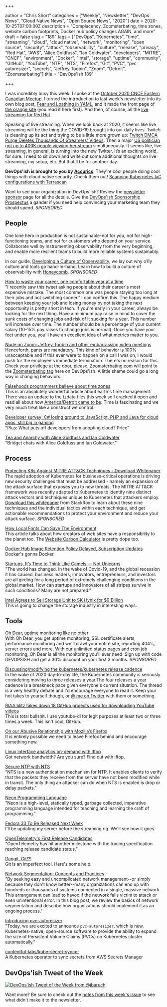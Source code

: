 +++

author = "Chris Short"
categories = ["Weekly", "Newsletter", "DevOps News", "Cloud Native News", "Open Source News", "2020"]
date = 2020-10-25T07:00:00Z
description = "Complacency, Zoomsterbating, time zones, website carbon footprints, Docker hub policy changes AGAIN, and more"
draft = false
slug = "189"
tags = ["DevOps", "Kubernetes", "time", "streaming", "cloud", "cloud native", "network", "monitoring", "open source", "security", "attack", "observability", "culture", "release", "privacy", "Red Hat", "AWS", "Alice Goldfuss", "Ian Coldwater", "developers", "MITRE", "CNCF", "environment", "Docker", "Intel", "storage", "uptime", "community", "GitHub", "YouTube", "NTP", "NTS", "Firefox", "Git", "PVC", "pvc autoresizer", "secrets", "Jeffrey Toobin", "Zoom", "Detroit", "Zoomsterbating"]
title = "DevOps'ish 189"

+++

I was incredibly busy this week. I spoke at the [October 2020 CNCF Eastern Canadian Meetup](https://www.youtube.com/watch?v=l_EEZV1P15U). I turned the introduction to last week's newsletter into its own blog post, [Fear and Loathing in YAML](https://chrisshort.net/fear-and-loathing-in-yaml/), and it made the front page of [the orange site](https://news.ycombinator.com/item?id=24848511) (you read it here first). And then, of course, all the [live streaming for Red Hat](https://www.openshift.com/blog/this-past-week-on-openshift.tv).

Speaking of live streaming. When we look back at 2020, it seems like live streaming will be the thing the COVID-19 brought into our daily lives. Twitch is cleaning up its act and trying to be a little more grown up: [Twitch DMCA Purge Deletes Thousands Of Streamers' Videos](https://kotaku.com/twitch-deletes-thousands-of-streamers-videos-and-issues-1845429294). Then a major [US politician got up to 400K people viewing her stream](https://www.wired.com/story/aoc-among-us-twitch-stream/) simultaneously. It seems like, live streaming, in general, is turning into the new Twitter. It’s an exciting world, for sure. I need to sit down and write out some additional thoughts on live streaming, my setup, etc. But that’ll be for another day.

**DevOps'ish is brought to you by** [**Accurics**](https://www.accurics.com/). They're cool people doing cool things with cloud native security. Check them out! [Scanning Kubernetes IaC configurations with Terrascan](https://community.accurics.com/t/scanning-kubernetes-iac-configurations-with-terrascan/51)

Want to see your organization in DevOps'ish? Review the [newsletter sponsor](https://devopsish.com/sponsor/) page for all the details. Give the [DevOps'ish Sponsorship Prospectus](https://devopsi.sh/prospectus) a gander if you need help convincing your marketing team they should spend. *SPONSORED*


## People

One lone hero in production is not sustainable-not for you, not for high-functioning teams, and not for customers who depend on your service. Collaborate well by instrumenting observability from the very beginning, and enable more resilient teams to build more reliable systems sustainably.

In our guide, [Developing a Culture of Observability](https://info.honeycomb.io/developing-a-culture-of-observability-devopsish?&utm_source=devopsish&utm_medium=newsletter&utm_campaign=ad&utm_content=developing-a-culture-of-observability-devopsish), we lay out why o11y culture and tools go hand-in-hand. Learn how to build a culture of observability with [Honeycomb](https://ui.honeycomb.io/signup/?&utm_source=devopsish&utm_medium=newsletter&utm_campaign=ad&utm_content=product-signup). *SPONSORED*

[How to waste your career, one comfortable year at a time](https://apoorvagovind.substack.com/p/how-to-waste-your-career-one-comfortable)  
"I recently saw this tweet asking people about their career's most expensive mistake. The most common one was people staying too long at their jobs and not switching sooner." I can confirm this. The happy medium between keeping your job and losing money by not taking the next opportunity is pretty short in tech. If you're early in your career, always be looking for the next thing. Have a minimum pay raise in mind to cover the sunk costs of changing jobs and risk of it sucking for a year. This number will increase over time. The number should be a percentage of your current salary (10-15% pay raises to change jobs is normal). Once you have your feet under you, you'll have an excellent idea of what metrics matter to you.

[Nude on Zoom: Jeffrey Toobin and other embarrassing video meetings](https://www.scmp.com/news/world/article/3106401/nude-zoom-jeffrey-toobin-and-other-embarrassing-video-meetings)  
Henceforth, pants are mandatory. This kind of behavior is 100% unacceptable and if this ever were to happen on a call I was on, I would push for the employee's immediate termination. There's no reason for this. Check your privilege at the door, please. [Zoomsterbating.com](http://zoomsterbating.com) will point to the [Zoomsterbating tag](https://devopsish.com/tags/zoomsterbating/) here on DevOps'ish. A little shame could go a long way in changing behaviors.

[Falsehoods programmers believe about time zones](https://www.zainrizvi.io/blog/falsehoods-programmers-believe-about-time-zones/)  
This is an absolutely wonderful article about earth's time management. There was an update to the tzdata files this week so I cracked it open and read all about how [America/Detroit came to be](https://gist.github.com/chris-short/168f900a369078fcb862c56ed99a6ee6). Time is fascinating and we very much treat like a construct we control.

[Developer survey: C# losing ground to JavaScript, PHP and Java for cloud apps, still big in gaming](https://www.theregister.com/2020/10/21/developer_survey_c_losing_ground/)  
"Plus: What puts off developers from adopting cloud? Price"

[Tea and Anarchy with Alice Goldfuss and Ian Coldwater](https://www.arresteddevops.com/tea-and-anarchy/)  
"Bridget chats with Alice Goldfuss and Ian Coldwater."

## Process

[Protecting K8s Against MITRE ATT&CK Techniques - Download Whitepaper](https://security.stackrox.com/protecting-against-K8s-threats-white-paper.html?Source=DevOpsIsh&LSource=DevOpsIsh)  
The rapid adoption of Kubernetes for business-critical operations is driving new security challenges that must be addressed - namely an expansion of the attack surface that exposes you to new threats. The MITRE ATT&CK framework was recently adapted to Kubernetes to identify nine distinct attack vectors and techniques unique to Kubernetes that attackers employ. [Download this whitepaper](https://security.stackrox.com/protecting-against-K8s-threats-white-paper.html?Source=DevOpsIsh&LSource=DevOpsIsh) from StackRox to learn about these nine techniques and the individual tactics within each technique, and get actionable recommendations to protect your environment and reduce your attack surface. *SPONSORED*

[How Local Fonts Can Save The Environment](https://kevq.uk/how-local-fonts-can-save-the-environment/)  
This article talks about how creators of web sites have a responsibility to the planet too. The [Website Carbon Calculator](https://www.websitecarbon.com/) is pretty dope too.

[Docker Hub Image Retention Policy Delayed, Subscription Updates](https://petty.company/blog/docker-hub-image-retention-policy-delayed-and-subscription-updates/)  
Docker's gonna Docker.

[Startups, It’s Time to Think Like Camels — Not Unicorns](https://hbr.org/2020/10/startups-its-time-to-think-like-camels-not-unicorns)  
"The world has changed. In the wake of Covid-19, and the global recession it has caused, business leaders, innovators, entrepreneurs, and investors are all girding for a long period of extremely challenging conditions in the global market. How can startups and innovators of all stripes survive in such conditions? Many are not prepared."

[Intel Agrees to Sell Storage Unit to SK Hynix for $9 Billion](https://www.bloomberg.com/news/articles/2020-10-20/intel-agrees-to-sell-storage-unit-to-sk-hynix-for-9-billion)  
This is going to change the storage industry in interesting ways.

## Tools

[Oh Dear, uptime monitoring like no other](https://ohdear.app/)  
With Oh Dear, you get uptime monitoring, SSL certificate alerts, performance monitoring and we'll crawl your entire site, reporting 404's, server errors and more. With our unlimited status pages and cron job monitoring, Oh Dear is all the monitoring you'll ever need. Sign up with code DEVOPSISH and get a 30% discount on your first 3 months. *SPONSORED*

[Discussing/modifying the kubernetes/kubernetes release cadence](https://github.com/kubernetes/sig-release/issues/1290)  
In the wake of 2020 day-to-day life, the Kubernetes community is seriously considering moving to three releases a year.The four releases a year cadence is a breakneck pace given everyone's current situation. The thread is a very healthy debate and I'd encourage everyone to read it. Keep your hot takes to yourself though, or [@ me on Twitter](https://twitter.com/ChrisShort) with them or something.

[RIAA blitz takes down 18 GitHub projects used for downloading YouTube videos](https://www.zdnet.com/article/riaa-blitz-takes-down-18-github-projects-used-for-downloading-youtube-videos/)  
This is total bullshit. I use youtube-dl for legit purposes at least two or three times a week. This isn't cool, GitHub.

[On our Abusive Relationship with Mozilla’s Firefox](https://ruzkuku.com/txt/moz-rel.html)  
It is entirely possible we need to leave Firefox behind and encourage something new.

[Linux interface analytics on-demand with iftop](https://www.redhat.com/sysadmin/linux-interface-iftop)  
Got network bandwidth? Are you sure? Find out with iftop.

[Secure NTP with NTS](https://fedoramagazine.org/secure-ntp-with-nts/)  
"NTS is a new authentication mechanism for NTP. It enables clients to verify that the packets they receive from the server have not been modified while in transit. The only thing an attacker can do when NTS is enabled is drop or delay packets."

[Neon Programming Language](https://neon-lang.dev/)  
"Neon is a high-level, statically typed, garbage collected, imperative programming language intended for teaching and learning the craft of programming."

[Fedora 33 To Be Released Next Week](https://www.phoronix.com/scan.php?page=news_item&px=Fedora-33-Next-Week)  
I'll be updating my server before the streaming rig. We'll see how it goes.

[OpenTelemetry's First Release Candidates](https://opensource.googleblog.com/2020/10/opentelemetrys-first-release-candidates.html)  
"OpenTelemetry has hit another milestone with the tracing specification reaching release candidate status."

[Dangit, Git!?!](https://dangitgit.com/)  
Git is an imperfect tool. Here's some help.

[Network Segmentation: Concepts and Practices](https://insights.sei.cmu.edu/sei_blog/2020/10/network-segmentation-concepts-and-practices.html)  
"By seeking easy and uncomplicated network management--or simply because they don't know better--many organizations can end up with hundreds or thousands of systems connected in a single, massive network. This arrangement can lead to havoc if the network falls victim to attack or even unintentional error. In this blog post, we review the basics of network segmentation and describe how organizations should implement it as an ongoing process."

[Introducing pvc-autoresizer](https://blog.kintone.io/entry/pvc-autoresizer)  
"Today, we are excited to announce `pvc-autoresizer`, which is new, Kubernetes-native, open-source software to provide the ability to expand the size of Persistent Volume Claims (PVCs) on Kubernetes cluster automatically."

[contentful-labs/kube-secret-syncer](https://github.com/contentful-labs/kube-secret-syncer)  
A Kubernetes operator to sync secrets from AWS Secrets Manager

## DevOps'ish Tweet of the Week

[![DevOps'ish Tweet of the Week from @jbaruch](https://shortcdn.com/devopsish/189-devopsish-tweet-of-the-week.png)](https://twitter.com/jbaruch/status/1318589106725687297)

Want more? Be sure to check out the [notes from this week's issue](https://github.com/chris-short/devopsish.com/blob/main/content/post/189/notes.md) to see what didn't make it to the newsletter.

